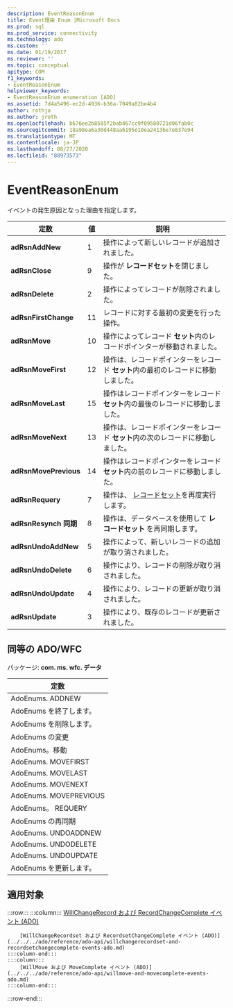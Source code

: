 ```yaml
---
description: EventReasonEnum
title: Event理由 Enum |Microsoft Docs
ms.prod: sql
ms.prod_service: connectivity
ms.technology: ado
ms.custom: ''
ms.date: 01/19/2017
ms.reviewer: ''
ms.topic: conceptual
apitype: COM
f1_keywords:
- EventReasonEnum
helpviewer_keywords:
- EventReasonEnum enumeration [ADO]
ms.assetid: 7d4a5496-ec2d-4936-b36a-7049a82be4b4
author: rothja
ms.author: jroth
ms.openlocfilehash: b676ee2b8585f2bab467cc9f09580721d06fab0c
ms.sourcegitcommit: 18a98ea6a30d448aa6195e10ea2413be7e837e94
ms.translationtype: MT
ms.contentlocale: ja-JP
ms.lasthandoff: 08/27/2020
ms.locfileid: "88973573"
---
```

# <a name="eventreasonenum"></a>EventReasonEnum
イベントの発生原因となった理由を指定します。  
  
|定数|値|説明|  
|--------------|-----------|-----------------|  
|**adRsnAddNew**|1|操作によって新しいレコードが追加されました。|  
|**adRsnClose**|9|操作が **レコードセット**を閉じました。|  
|**adRsnDelete**|2|操作によってレコードが削除されました。|  
|**adRsnFirstChange**|11|レコードに対する最初の変更を行った操作。|  
|**adRsnMove**|10|操作によってレコード **セット**内のレコードポインターが移動されました。|  
|**adRsnMoveFirst**|12|操作は、レコードポインターをレコード **セット**内の最初のレコードに移動しました。|  
|**adRsnMoveLast**|15|操作はレコードポインターをレコード **セット**内の最後のレコードに移動しました。|  
|**adRsnMoveNext**|13|操作は、レコードポインターをレコード **セット**内の次のレコードに移動しました。|  
|**adRsnMovePrevious**|14|操作はレコードポインターをレコード **セット**内の前のレコードに移動しました。|  
|**adRsnRequery**|7|操作は、 [レコードセット](../../../ado/reference/ado-api/recordset-object-ado.md)を再度実行します。|  
|**adRsnResynch 同期**|8|操作は、データベースを使用して **レコードセット** を再同期します。|  
|**adRsnUndoAddNew**|5|操作によって、新しいレコードの追加が取り消されました。|  
|**adRsnUndoDelete**|6|操作により、レコードの削除が取り消されました。|  
|**adRsnUndoUpdate**|4|操作により、レコードの更新が取り消されました。|  
|**adRsnUpdate**|3|操作により、既存のレコードが更新されました。|  
  
## <a name="adowfc-equivalent"></a>同等の ADO/WFC  
 パッケージ: **com. ms. wfc. データ**  
  
|定数|  
|--------------|  
|AdoEnums. ADDNEW|  
|AdoEnums を終了します。|  
|AdoEnums を削除します。|  
|AdoEnums の変更|  
|AdoEnums。移動|  
|AdoEnums. MOVEFIRST|  
|AdoEnums. MOVELAST|  
|AdoEnums. MOVENEXT|  
|AdoEnums. MOVEPREVIOUS|  
|AdoEnums。 REQUERY|  
|AdoEnums の再同期|  
|AdoEnums. UNDOADDNEW|  
|AdoEnums. UNDODELETE|  
|AdoEnums. UNDOUPDATE|  
|AdoEnums を更新します。|  
  
## <a name="applies-to"></a>適用対象  

:::row:::
    :::column:::
        [WillChangeRecord および RecordChangeComplete イベント (ADO)](../../../ado/reference/ado-api/willchangerecord-and-recordchangecomplete-events-ado.md)  

        [WillChangeRecordset および RecordsetChangeComplete イベント (ADO)](../../../ado/reference/ado-api/willchangerecordset-and-recordsetchangecomplete-events-ado.md)  
    :::column-end:::
    :::column:::
        [WillMove および MoveComplete イベント (ADO)](../../../ado/reference/ado-api/willmove-and-movecomplete-events-ado.md)  
    :::column-end:::
:::row-end:::
